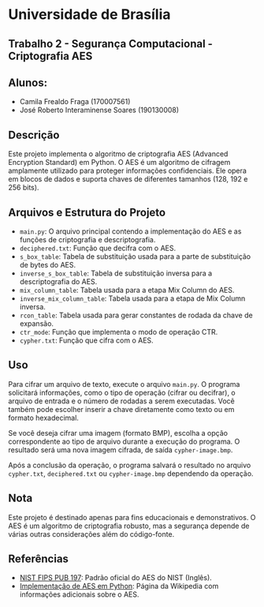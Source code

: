 # Universidade de Brasília 
## Trabalho 2 - Segurança Computacional - Criptografia AES
## Alunos:
- Camila Frealdo Fraga (170007561)
- José Roberto Interaminense Soares (190130008)

## Descrição
Este projeto implementa o algoritmo de criptografia AES (Advanced Encryption Standard) em Python. O AES é um algoritmo de cifragem amplamente utilizado para proteger informações confidenciais. Ele opera em blocos de dados e suporta chaves de diferentes tamanhos (128, 192 e 256 bits).

## Arquivos e Estrutura do Projeto
- `main.py`: O arquivo principal contendo a implementação do AES e as funções de criptografia e descriptografia.
- `deciphered.txt`: Função que decifra com o AES.
- `s_box_table`: Tabela de substituição usada para a parte de substituição de bytes do AES.
- `inverse_s_box_table`: Tabela de substituição inversa para a descriptografia do AES.
- `mix_column_table`: Tabela usada para a etapa Mix Column do AES.
- `inverse_mix_column_table`: Tabela usada para a etapa de Mix Column inversa.
- `rcon_table`: Tabela usada para gerar constantes de rodada da chave de expansão.
- `ctr_mode`: Função que implementa o modo de operação CTR.
- `cypher.txt`: Função que cifra com o AES.

## Uso
Para cifrar um arquivo de texto, execute o arquivo `main.py`. O programa solicitará informações, como o tipo de operação (cifrar ou decifrar), o arquivo de entrada e o número de rodadas a serem executadas. Você também pode escolher inserir a chave diretamente como texto ou em formato hexadecimal.

Se você deseja cifrar uma imagem (formato BMP), escolha a opção correspondente ao tipo de arquivo durante a execução do programa. O resultado será uma nova imagem cifrada, de saída `cypher-image.bmp`.

Após a conclusão da operação, o programa salvará o resultado no arquivo `cypher.txt`, `deciphered.txt` ou `cypher-image.bmp` dependendo da operação.

## Nota
Este projeto é destinado apenas para fins educacionais e demonstrativos. O AES é um algoritmo de criptografia robusto, mas a segurança depende de várias outras considerações além do código-fonte.

## Referências
- [NIST FIPS PUB 197](https://csrc.nist.gov/csrc/media/publications/fips/197/final/documents/fips-197.pdf): Padrão oficial do AES do NIST (Inglês).
- [Implementação de AES em Python](https://en.wikipedia.org/wiki/Advanced_Encryption_Standard): Página da Wikipedia com informações adicionais sobre o AES.

